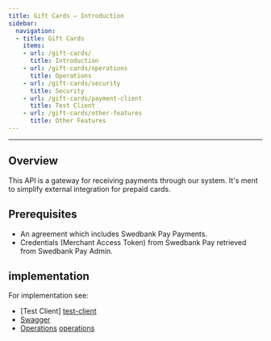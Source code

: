 ```yaml
---
title: Gift Cards – Introduction
sidebar:
  navigation:
  - title: Gift Cards
    items:
    - url: /gift-cards/
      title: Introduction
    - url: /gift-cards/operations
      title: Operations
    - url: /gift-cards/security
      title: Security
    - url: /gift-cards/payment-client
      title: Test Client
    - url: /gift-cards/other-features
      title: Other Features
---
```


----

## Overview

<div>
 <p> This API is a gateway for receiving payments through our system. It's ment to simplify external integration for prepaid cards. </p>
</div>

## Prerequisites

* An agreement which includes Swedbank Pay Payments.
* Credentials (Merchant Access Token) from Swedbank Pay retrieved from Swedbank Pay Admin.

## implementation

For implementation see:

* [Test Client] [test-client]
* [Swagger](https://stage-evc.payex.com/payment-api/swagger-ui.html)
* [Operations] [operations]

[test-client]: /gift-cards/payment-client
[operations]: /gift-cards/operations
